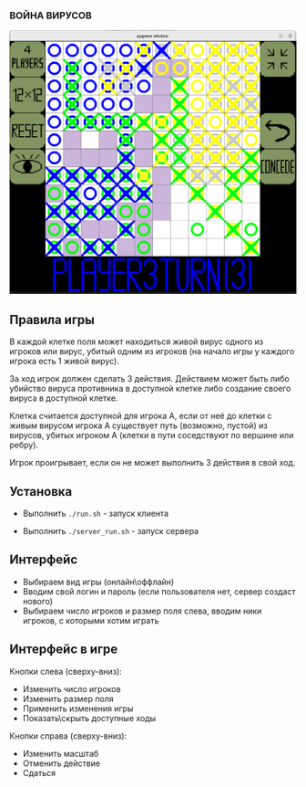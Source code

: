 ### ВОЙНА ВИРУСОВ

![alt text](https://github.com/SingularGamesStudio/VirusesPython/blob/master/pictures/game_example.png?raw=true)

## Правила игры

В каждой клетке поля может находиться живой вирус одного из игроков или вирус, убитый одним из игроков (на начало игры у каждого игрока есть 1 живой вирус).

За ход игрок должен сделать 3 действия. Действием может быть либо убийство вируса противника в доступной клетке либо создание своего вируса в доступной клетке.

Клетка считается доступной для игрока А, если от неё до клетки с живым вирусом игрока А существует путь (возможно, пустой) из вирусов, убитых игроком А (клетки в пути соседствуют по вершине или ребру).

Игрок проигрывает, если он не может выполнить 3 действия в свой ход.

## Установка

* Выполнить `./run.sh` - запуск клиента

* Выполнить `./server_run.sh` - запуск сервера

## Интерфейс

* Выбираем вид игры (онлайн\оффлайн)
* Вводим свой логин и пароль (если пользователя нет, сервер создаст нового)
* Выбираем число игроков и размер поля слева, вводим ники игроков, с которыми хотим играть

## Интерфейс в игре

Кнопки слева (сверху-вниз):

* Изменить число игроков
* Изменить размер поля
* Применить изменения игры
* Показать\скрыть доступные ходы

Кнопки справа (сверху-вниз):

* Изменить масштаб
* Отменить действие
* Сдаться
